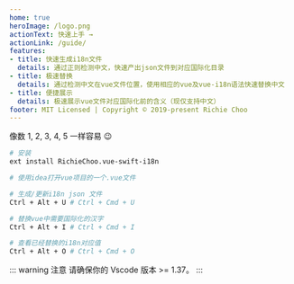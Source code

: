```yaml
---
home: true
heroImage: /logo.png
actionText: 快速上手 →
actionLink: /guide/
features:
- title: 快速生成i18n文件
  details: 通过正则检测中文，快速产出json文件到对应国际化目录
- title: 极速替换
  details: 通过检测中文在vue文件位置，使用相应的vue及vue-i18n语法快速替换中文
- title: 便捷展示
  details: 极速展示vue文件对应国际化前的含义（现仅支持中文）
footer: MIT Licensed | Copyright © 2019-present Richie Choo
---
```


像数 1, 2, 3, 4, 5 一样容易 :wink:

``` bash
# 安装
ext install RichieChoo.vue-swift-i18n

# 使用idea打开vue项目的一个.vue文件

# 生成/更新i18n json 文件
Ctrl + Alt + U # Ctrl + Cmd + U

# 替换vue中需要国际化的汉字
Ctrl + Alt + I # Ctrl + Cmd + I

# 查看已经替换的i18n对应值
Ctrl + Alt + O # Ctrl + Cmd + O

```
::: warning 注意
请确保你的 Vscode 版本 >= 1.37。
:::
